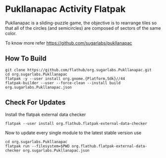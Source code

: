 # Pukllanapac Activity Flatpak

Pukllanapac is a sliding-puzzle game, the objective is to rearrange tiles so that all of the circles (and semicircles) are composed of sectors of the same color.

To know more refer https://github.com/sugarlabs/pukllanapac

## How To Build

```
git clone https://github.com/flathub/org.sugarlabs.Pukllanapac.git
cd org.sugarlabs.Pukllanapac
flatpak -y --user install org.gnome.{Platform,Sdk}//44
flatpak-builder --user --force-clean --install build org.sugarlabs.Pukllanapac.json
```

## Check For Updates

Install the flatpak external data checker
```
flatpak --user install org.flathub.flatpak-external-data-checker
```

Now to update every single module to the latest stable version use
```
cd org.sugarlabs.Pukllanapac
flatpak run --filesystem=$PWD org.flathub.flatpak-external-data-checker org.sugarlabs.Pukllanapac.json
```